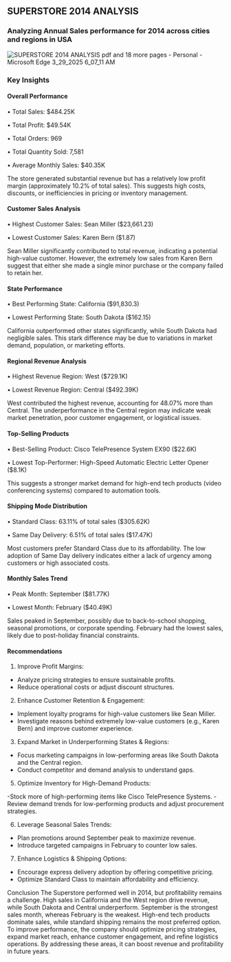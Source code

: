 ##    SUPERSTORE 2014 ANALYSIS 
###   Analyzing Annual Sales performance for 2014 across cities and regions in USA
![SUPERSTORE 2014 ANALYSIS pdf and 18 more pages - Personal - Microsoft​ Edge 3_29_2025 6_07_11 AM](https://github.com/user-attachments/assets/050ac664-e8c1-475c-9302-112fa69c585e)
### Key Insights 
#### Overall Performance 
• Total Sales: $484.25K

• Total Profit: $49.54K

• Total Orders: 969 

• Total Quantity Sold: 7,581 

• Average Monthly Sales: $40.35K 

The store generated substantial revenue but has a relatively low profit margin (approximately 10.2% of total 
sales). This suggests high costs, discounts, or inefficiencies in pricing or inventory management. 


#### Customer Sales Analysis 
• Highest Customer Sales: Sean Miller ($23,661.23) 

• Lowest Customer Sales: Karen Bern ($1.87) 

Sean Miller significantly contributed to total revenue, indicating a potential high-value customer. However, the 
extremely low sales from Karen Bern suggest that either she made a single minor purchase or the company 
failed to retain her. 

#### State Performance 
• Best Performing State: California ($91,830.3) 

• Lowest Performing State: South Dakota ($162.15) 

California outperformed other states significantly, while South Dakota had negligible sales. This stark difference 
may be due to variations in market demand, population, or marketing efforts. 

#### Regional Revenue Analysis 
• Highest Revenue Region: West ($729.1K) 

• Lowest Revenue Region: Central ($492.39K) 

West contributed the highest revenue, accounting for 48.07% more than Central. The underperformance in the 
Central region may indicate weak market penetration, poor customer engagement, or logistical issues.

#### Top-Selling Products 
• Best-Selling Product: Cisco TelePresence System EX90 ($22.6K) 

• Lowest Top-Performer: High-Speed Automatic Electric Letter Opener ($8.1K) 

This suggests a stronger market demand for high-end tech products (video conferencing systems) compared to 
automation tools. 

#### Shipping Mode Distribution 
• Standard Class: 63.11% of total sales ($305.62K) 

• Same Day Delivery: 6.51% of total sales ($17.47K) 

Most customers prefer Standard Class due to its affordability. The low adoption of Same Day delivery indicates 
either a lack of urgency among customers or high associated costs. 

#### Monthly Sales Trend 
• Peak Month: September ($81.77K) 

• Lowest Month: February ($40.49K) 

Sales peaked in September, possibly due to back-to-school shopping, seasonal promotions, or corporate 
spending. February had the lowest sales, likely due to post-holiday financial constraints. 

#### Recommendations 

1. Improve Profit Margins:
   
  - Analyze pricing strategies to ensure sustainable profits.
  - Reduce operational costs or adjust discount structures.
    
2. Enhance Customer Retention & Engagement:
   
- Implement loyalty programs for high-value customers like Sean Miller.
- Investigate reasons behind extremely low-value customers (e.g., Karen Bern) and improve 
customer experience.
 
3. Expand Market in Underperforming States & Regions:

- Focus marketing campaigns in low-performing areas like South Dakota and the Central region. 
- Conduct competitor and demand analysis to understand gaps.
   
5. Optimize Inventory for High-Demand Products: 

-Stock more of high-performing items like Cisco TelePresence Systems. 
-Review demand trends for low-performing products and adjust procurement strategies. 

6. Leverage Seasonal Sales Trends: 
- Plan promotions around September peak to maximize revenue. 
- Introduce targeted campaigns in February to counter low sales.
   
7. Enhance Logistics & Shipping Options: 
- Encourage express delivery adoption by offering competitive pricing. 
- Optimize Standard Class to maintain affordability and efficiency.
   
Conclusion 
The Superstore performed well in 2014, but profitability remains a challenge. High sales in California and the 
West region drive revenue, while South Dakota and Central underperform. September is the strongest sales 
month, whereas February is the weakest. High-end tech products dominate sales, while standard shipping 
remains the most preferred option. 
To improve performance, the company should optimize pricing strategies, expand market reach, enhance 
customer engagement, and refine logistics operations. By addressing these areas, it can boost revenue and 
profitability in future years.
